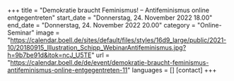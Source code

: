 +++
title = "Demokratie braucht Feminismus! – Antifeminismus online entgegentreten"
start_date = "Donnerstag, 24. November 2022 18.00"
end_date = "Donnerstag, 24. November 2022 20.00"
category = "Online-Seminar"
image = "https://calendar.boell.de/sites/default/files/styles/16d9_large/public/2021-10/20180915_Illustration_Schipp_WebinarAntifeminismus.jpg?h=9b7be91d&itok=ncJ_U5TE"
url = "https://calendar.boell.de/de/event/demokratie-braucht-feminismus-antifeminismus-online-entgegentreten-11"
languages = []
[contact]
+++